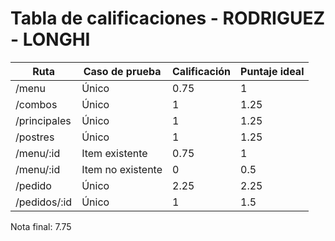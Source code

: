 # Tabla de calificaciones - RODRIGUEZ - LONGHI

| Ruta         | Caso de prueba    | Calificación | Puntaje ideal |
| ------------ | ----------------- | ------------ | ------------- |
| /menu        | Único             | 0.75         | 1             |
| /combos      | Único             | 1            | 1.25          |
| /principales | Único             | 1            | 1.25          |
| /postres     | Único             | 1            | 1.25          |
| /menu/:id    | Item existente    | 0.75         | 1             |
| /menu/:id    | Item no existente | 0            | 0.5           |
| /pedido      | Único             | 2.25         | 2.25          |
| /pedidos/:id | Único             | 1            | 1.5           |

Nota final: 7.75
